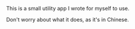 This is a small utility app I wrote for myself to use.

Don't worry about what it does, as it's in Chinese.
